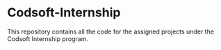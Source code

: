 # Codsoft-Internship
This repository contains all the code for the assigned projects under the Codsoft Internship program.
